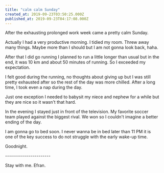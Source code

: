 ```yaml
---
title: "calm calm Sunday"
created_at: 2019-09-23T03:50:25.000Z
published_at: 2019-09-23T04:17:08.000Z
---
```

After the exhausting prolonged work week came a pretty calm Sunday.

Actually I had a very productive morning. I tidied my room. Threw away many things. Maybe more than I should but I am not gonna look back, haha. 

After that I did go running I planned to run a little longer than usual but in the end, it was 10 km and about 50 minutes of running. So I exceeded my expectation.

I felt good during the running, no thoughts about giving up but I was still pretty exhausted after so the rest of the day was more chilled. After a long time, I took even a nap during the day. 

Just one exception I needed to babysit my niece and nephew for a while but they are nice so it wasn't that hard.

In the evening I stayed just in front of the television. My favorite soccer team played against the biggest rival. We won so I couldn't imagine a better ending of the day.

I am gonna go to bed soon. I never wanna be in bed later than 11 PM it is one of the key success to do not struggle with the early wake-up time.

Goodnight.

\-----------------------

Stay with me. Efran.
